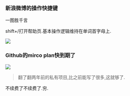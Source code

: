 ### 新浪微博的操作快捷键  

一图胜千言 

shift+/打开帮助页.基本操作逻辑维持在单词首字母上.

![](https://o4dyfn0ef.qnssl.com/image/Screen%20Shot%202016-03-31%20at%2000.27.47.png?imageView2/2/h/300) 

### Github的mirco plan快到期了  


![](https://o4dyfn0ef.qnssl.com/image/Screen_Shot_2016-03-31_at_01_02_32.png?imageView2/2/h/400) 

>翻了翻两年前的私有项目,比之前能写了很多,这就够了.

不续费了不续费了.穷. 
